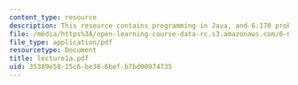 ```yaml
---
content_type: resource
description: This resource contains programming in Java, and 6.170 problem sets.
file: /media/https%3A/open-learning-course-data-rc.s3.amazonaws.com/6-092-java-preparation-for-6-170-january-iap-2006/35389e5815c6be386befb7bd00974735_lecture1a.pdf
file_type: application/pdf
resourcetype: Document
title: lecture1a.pdf
uid: 35389e58-15c6-be38-6bef-b7bd00974735
---
```


